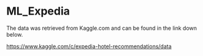 # ML_Expedia

The data was retrieved from Kaggle.com and can be found in the link down below.

https://www.kaggle.com/c/expedia-hotel-recommendations/data
